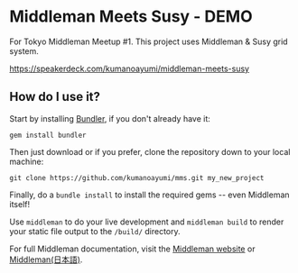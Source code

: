 Middleman Meets Susy - DEMO
===

For Tokyo Middleman Meetup #1.
This project uses Middleman & Susy grid system.

https://speakerdeck.com/kumanoayumi/middleman-meets-susy

## How do I use it?

Start by installing [Bundler](http://gembundler.com/), if you don't already have it:

```
gem install bundler
```

Then just download or if you prefer, clone the repository down to your local machine:

```
git clone https://github.com/kumanoayumi/mms.git my_new_project
```

Finally, do a ```bundle install``` to install the required gems -- even Middleman itself!

Use ```middleman``` to do your live development and ```middleman build``` to render your static file output to the ```/build/``` directory.

For full Middleman documentation, visit the [Middleman website](http://middlemanapp.com/) or [Middleman(日本語)](http://middlemanjp.github.io/).

